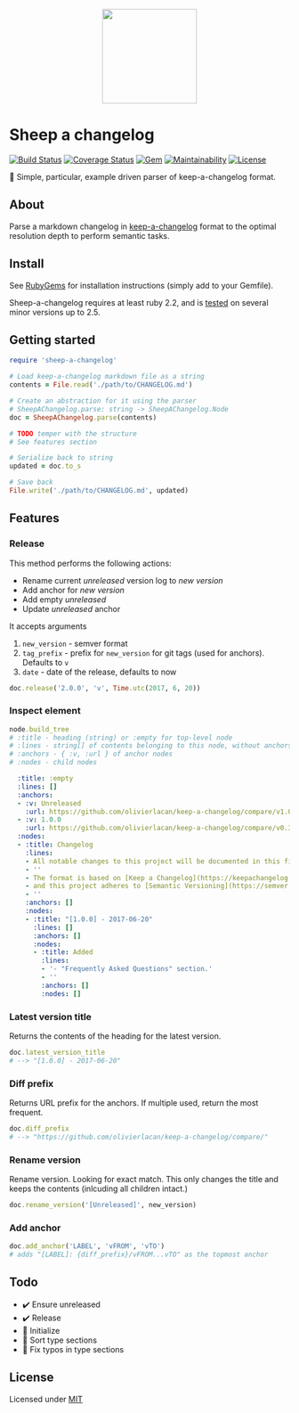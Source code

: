 <p align="center">
  <img src="https://upload.wikimedia.org/wikipedia/commons/b/b9/Sheep%2C_Stodmarsh_6.jpg" height="170" width="170"/>
</p>

# Sheep a changelog

[![Build Status](https://img.shields.io/travis/com/grissius/sheep-a-changelog/master.svg?style=flat-square)](https://travis-ci.com/grissius/sheep-a-changelog)
[![Coverage Status](https://img.shields.io/coveralls/github/grissius/sheep-a-changelog.svg?style=flat-square)](https://coveralls.io/github/grissius/sheep-a-changelog?branch=master)
[![Gem](https://img.shields.io/gem/v/sheep-a-changelog.svg?style=flat-square)](https://rubygems.org/gems/sheep-a-changelog)
[![Maintainability](https://img.shields.io/codeclimate/maintainability/grissius/sheep-a-changelog.svg?style=flat-square)](https://codeclimate.com/github/grissius/sheep-a-changelog)
[![License](https://img.shields.io/github/license/grissius/sheep-a-changelog.svg?style=flat-square)](https://github.com/grissius/sheep-a-changelog/blob/master/LICENSE)

:sheep: Simple, particular, example driven parser of keep-a-changelog format.

## About

Parse a markdown changelog in [keep-a-changelog](https://keepachangelog.com) format to the optimal resolution depth to perform semantic tasks.

## Install

See [RubyGems](https://rubygems.org/gems/sheep-a-changelog) for installation instructions (simply add to your Gemfile).

Sheep-a-changelog requires at least ruby 2.2, and is [tested](https://travis-ci.com/grissius/sheep-a-changelog) on several minor versions up to 2.5.

## Getting started

```ruby
require 'sheep-a-changelog'

# Load keep-a-changelog markdown file as a string
contents = File.read('./path/to/CHANGELOG.md')

# Create an abstraction for it using the parser
# SheepAChangelog.parse: string -> SheepAChangelog.Node
doc = SheepAChangelog.parse(contents)

# TODO temper with the structure
# See features section

# Serialize back to string
updated = doc.to_s

# Save back
File.write('./path/to/CHANGELOG.md', updated)
```

## Features

### Release
This method performs the following actions:
- Rename current _unreleased_ version log to _new version_
- Add anchor for _new version_
- Add empty _unreleased_
- Update _unreleased_ anchor

It accepts arguments
1. `new_version` - semver format
2. `tag_prefix` - prefix for `new_version` for git tags (used for anchors). Defaults to `v`
3. `date` - date of the release, defaults to now

```ruby
doc.release('2.0.0', 'v', Time.utc(2017, 6, 20))
```


### Inspect element
```ruby
node.build_tree
# :title - heading (string) or :empty for top-level node
# :lines - string[] of contents belonging to this node, without anchors and child nodes
# :anchors - { :v, :url } of anchor nodes
# :nodes - child nodes
```
```yaml
  :title: :empty
  :lines: []
  :anchors:
  - :v: Unreleased
    :url: https://github.com/olivierlacan/keep-a-changelog/compare/v1.0.0...HEAD
  - :v: 1.0.0
    :url: https://github.com/olivierlacan/keep-a-changelog/compare/v0.3.0...v1.0.0
  :nodes:
  - :title: Changelog
    :lines:
    - All notable changes to this project will be documented in this file.
    - ''
    - The format is based on [Keep a Changelog](https://keepachangelog.com/en/1.0.0/),
    - and this project adheres to [Semantic Versioning](https://semver.org/spec/v2.0.0.html).
    - ''
    :anchors: []
    :nodes:
    - :title: "[1.0.0] - 2017-06-20"
      :lines: []
      :anchors: []
      :nodes:
      - :title: Added
        :lines:
        - '- "Frequently Asked Questions" section.'
        - ''
        :anchors: []
        :nodes: []
```

### Latest version title
Returns the contents of the heading for the latest version.
```ruby
doc.latest_version_title
# --> "[1.0.0] - 2017-06-20"
```

### Diff prefix
Returns URL prefix for the anchors. If multiple used, return the most frequent.
```ruby
doc.diff_prefix
# --> "https://github.com/olivierlacan/keep-a-changelog/compare/"
```

### Rename version
Rename version. Looking for exact match. This only changes the title and keeps the contents (inlcuding all children intact.)
```ruby
doc.rename_version('[Unreleased]', new_version)
```

### Add anchor
```ruby
doc.add_anchor('LABEL', 'vFROM', 'vTO')
# adds "[LABEL]: {diff_prefix}/vFROM...vTO" as the topmost anchor
```

## Todo

- :heavy_check_mark: Ensure unreleased
- :heavy_check_mark: Release
- :construction: Initialize
- :construction: Sort type sections
- :construction: Fix typos in type sections

## License
Licensed under [MIT](./LICENSE)
